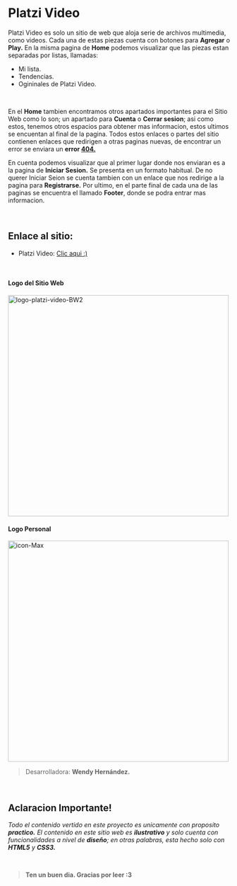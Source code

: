 
# Platzi Video


Platzi Video es solo un sitio de web que aloja serie de archivos multimedia, como videos. Cada una de estas piezas cuenta con botones para **Agregar** o **Play.**  En la misma pagina de **Home** podemos visualizar que las piezas estan separadas por listas, llamadas: 
- Mi lista.
- Tendencias.
- Ogininales de Platzi Video. 
</br>

En el **Home** tambien encontramos otros apartados importantes para el Sitio Web como lo son; un apartado para **Cuenta** o **Cerrar sesion**; asi como estos, tenemos otros espacios para obtener mas informacion, estos ultimos se encuentan al final de la pagina. Todos estos enlaces o partes del sitio contienen enlaces que redirigen a otras paginas nuevas, de encontrar un error se enviara un **error [404.](http://es.wikipedia.org/wiki/HTTP_404 "404")** 
</br>

En cuenta podemos visualizar que al primer lugar donde nos enviaran es a la pagina de **Iniciar Sesion.** Se presenta en un formato habitual.  De no querer Iniciar Seion se cuenta tambien con un enlace que nos redirige a la pagina para **Registrarse.** Por ultimo, en el parte final de cada una de las paginas se encuentra el llamado **Footer**, donde se podra entrar mas informacion. 

<br/>

## Enlace al sitio: 
- Platzi Video: [Clic aqui :)](https://wenhernandez.github.io/Platzi-Video/ "Platzi Video")

<br/>

<div class="Logos">
<h4>Logo del Sitio Web</h4>
<img src="https://i.ibb.co/3rbdRKQ/logo-platzi-video-BW2.png" alt="logo-platzi-video-BW2" border="0" width=500px>

<h4>Logo Personal</h4>
<img src="https://i.ibb.co/1Rhtxr0/icon-Max.png" alt="icon-Max" border="0" width="500px">
</div>

> Desarrolladora: **Wendy Hernández.**


<br/>



## Aclaracion Importante!
*Todo el contenido vertido en este proyecto es unicamente con proposito **practico.** El contenido en este sitio web es **ilustrativo** y solo cuenta con funcionalidades a nivel de **diseño**; en otras palabras, esta hecho solo con **HTML5** y  **CSS3.***



<br>


> **Ten un buen dia. Gracias por leer :3**
